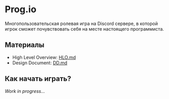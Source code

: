 # Prog.io
Многопользовательская ролевая игра на Discord сервере, в которой игрок сможет почувствовать себя на месте настоящего программиста.

## Материалы
- High Level Overview: [HLO.md](HLO.md)
- Design Document: [DD.md](DD.md)

## Как начать играть?
*Work in progress...*
